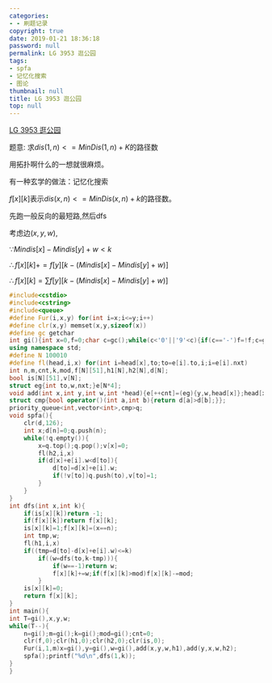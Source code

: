 ```yaml
---
categories:
- - 刷题记录
copyright: true
date: 2019-01-21 18:36:18
password: null
permalink: LG 3953 逛公园
tags:
- spfa
- 记忆化搜索
- 图论
thumbnail: null
title: LG 3953 逛公园
top: null
---
```

[LG 3953 逛公园](https://www.luogu.org/problemnew/show/P3953)

题意: 求$dis(1,n)<=MinDis(1,n)+K$的路径数

用拓扑啊什么的一想就很麻烦。

有一种玄学的做法：记忆化搜索

$f[x][k]$表示$dis(x,n)<=MinDis(x,n)+k$的路径数。

先跑一般反向的最短路,然后dfs

考虑边$(x,y,w)$,

$\because Mindis[x]-Mindis[y]+w<k$

$\therefore f[x][k]+=f[y][k-(Mindis[x]-Mindis[y]+w)]$

$\therefore f[x][k] = \sum f[y][k-(Mindis[x]-Mindis[y]+w)]$

```cpp
#include<cstdio>
#include<cstring>
#include<queue>
#define Fur(i,x,y) for(int i=x;i<=y;i++)
#define clr(x,y) memset(x,y,sizeof(x))
#define gc getchar
int gi(){int x=0,f=0;char c=gc();while(c<'0'||'9'<c){if(c=='-')f=!f;c=gc();}while('0'<=c&&c<='9'){x=x*10+c-48;c=gc();}return f?(-x):x;}
using namespace std;
#define N 100010
#define fl(head,i,x) for(int i=head[x],to;to=e[i].to,i;i=e[i].nxt)
int n,m,cnt,k,mod,f[N][51],h1[N],h2[N],d[N];
bool is[N][51],v[N];
struct eg{int to,w,nxt;}e[N*4];
void add(int x,int y,int w,int *head){e[++cnt]=(eg){y,w,head[x]};head[x]=cnt;}
struct cmp{bool operator()(int a,int b){return d[a]>d[b];}};
priority_queue<int,vector<int>,cmp>q;
void spfa(){
    clr(d,126);
    int x;d[n]=0;q.push(n);
    while(!q.empty()){
        x=q.top();q.pop();v[x]=0;
        fl(h2,i,x)
        if(d[x]+e[i].w<d[to]){
            d[to]=d[x]+e[i].w;
            if(!v[to])q.push(to),v[to]=1;
        }
    }
}
int dfs(int x,int k){
    if(is[x][k])return -1;
    if(f[x][k])return f[x][k];
    is[x][k]=1;f[x][k]=(x==n);
    int tmp,w;
    fl(h1,i,x)
    if((tmp=d[to]-d[x]+e[i].w)<=k)
        if((w=dfs(to,k-tmp))){
            if(w==-1)return w;
            f[x][k]+=w;if(f[x][k]>mod)f[x][k]-=mod;
        }
    is[x][k]=0;
    return f[x][k];
}
int main(){
int T=gi(),x,y,w;
while(T--){
    n=gi();m=gi();k=gi();mod=gi();cnt=0;
    clr(f,0);clr(h1,0);clr(h2,0);clr(is,0);
    Fur(i,1,m)x=gi(),y=gi(),w=gi(),add(x,y,w,h1),add(y,x,w,h2);
    spfa();printf("%d\n",dfs(1,k));
}
}
```

